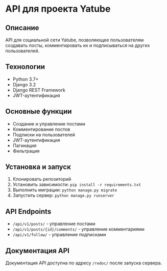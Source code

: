 # API для проекта Yatube

## Описание
API для социальной сети Yatube, позволяющее пользователям создавать посты, комментировать их и подписываться на других пользователей.

## Технологии
- Python 3.7+
- Django 3.2
- Django REST Framework
- JWT-аутентификация

## Основные функции
- Создание и управление постами
- Комментирование постов
- Подписки на пользователей
- JWT-аутентификация
- Пагинация
- Фильтрация

## Установка и запуск
1. Клонировать репозиторий
2. Установить зависимости: `pip install -r requirements.txt`
3. Выполнить миграции: `python manage.py migrate`
4. Запустить сервер: `python manage.py runserver`

## API Endpoints
- `/api/v1/posts/` - управление постами
- `/api/v1/posts/{id}/comments/` - управление комментариями
- `/api/v1/follow/` - управление подписками

## Документация API
Документация API доступна по адресу `/redoc/` после запуска сервера.
